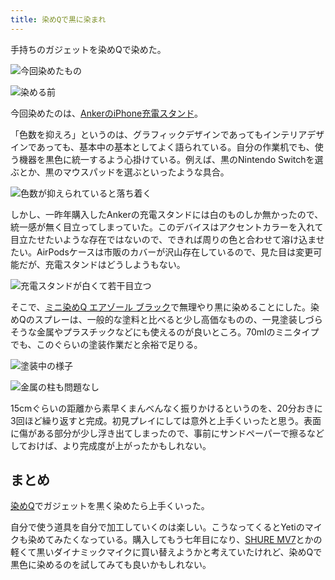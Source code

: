 ```yaml
---
title: 染めQで黒に染まれ
---
```

手持ちのガジェットを染めQで染めた。

![](https://lh5.googleusercontent.com/vGC4FnVXsaWjYgDb4oJAwpg-g65KdBavpnl1KrHbW4Th6b23fkwiJbnTACEHHrHfNrXIHPMLuiFxdMswgxzg9f_-yV4dPYzm0dMs_f2osJfd7zM8W5sid8qmqyPnOrxt1iyx_9gqDnACJ4mSp7Nv-g "今回染めたもの")

![](https://lh6.googleusercontent.com/6M1meDBmqi5M0_1DJklJ2eWkpvuS5V1rLFwQGOLOGfT1aFTmg5TqhcYww6xs-VveVOVt21rUA2NLNnB4Fo5_IbVhfWblMyWO8LNNCCGa175aC43dY_u58frFh1DsI4EC4tmcNph-prFP2vvQVdrs7g "染める前")

今回染めたのは、[AnkerのiPhone充電スタンド](https://r7kamura.com/articles/2021-09-06-anker-iphone-stand)。

「色数を抑えろ」というのは、グラフィックデザインであってもインテリアデザインであっても、基本中の基本としてよく語られている。自分の作業机でも、使う機器を黒色に統一するよう心掛けている。例えば、黒のNintendo Switchを選ぶとか、黒のマウスパッドを選ぶといったような具合。

![](https://lh5.googleusercontent.com/uIbLWMp-UpwSTrG6pw2jVkLpze2n5YrpCmKqflFC4pUhbIePhWjc3D8FiwZEYh3V3tbVS__HQ-tGCg49CDw6qjPgCi-3JSNJYuv4EJKBIlE4ycjYOxGIKkfoa7sX3k7yMMY2AqTR6hSLkk0LRvnIDA "色数が抑えられていると落ち着く")

しかし、一昨年購入したAnkerの充電スタンドには白のものしか無かったので、統一感が無く目立ってしまっていた。このデバイスはアクセントカラーを入れて目立たせたいような存在ではないので、できれば周りの色と合わせて溶け込ませたい。AirPodsケースは市販のカバーが沢山存在しているので、見た目は変更可能だが、充電スタンドはどうしようもない。

![](https://lh4.googleusercontent.com/hbuQI2aRr2QABAfeoHnJ-t_Dr2QOyu8NhpxHsFgd_V2a2yS4supVwkOY_Vfa_gxpEy30UAq0lxd7J_oNOUmJ2ZNSVn93aLO6Hre9KbziNDv9wcfD0aj13zM-J5NDzWtc_HgwsWrthgGck4GOGEPzYA "充電スタンドが白くて若干目立つ")

そこで、[ミニ染めQ エアゾール ブラック](https://www.amazon.co.jp/dp/B003QMFUKO)で無理やり黒に染めることにした。染めQのスプレーは、一般的な塗料と比べると少し高価なものの、一見塗装しづらそうな金属やプラスチックなどにも使えるのが良いところ。70mlのミニタイプでも、このぐらいの塗装作業だと余裕で足りる。

![](https://lh4.googleusercontent.com/m3PR7KIxN-4CMqyF8u9VNftCDKBEyC8a0Sb3ZzT5XakEyDR141I51944rENQMnPtPtEC0QwKpsq2LYDiOrjm9gus9AnlHKDTEoGoDhXGVQTE9Kb6M_y54Rz7DvX_cFCj-qJPjQgMTVLGLP65Jwt1jA "塗装中の様子")

![](https://lh3.googleusercontent.com/402oGhCMlHQS4ORN-VFbYqpM1xLbYW-RmeS2KUcwxa2KecdhoydecxSTtp8eXpAIWT7KSBI0WXwsKCOshiRmsT3EbSpdY149KtLORScvLlfdJbZqByaoE0N1prqPF6m15P6xIIL_siD4KHtP5Ohkjg "金属の柱も問題なし")

15cmぐらいの距離から素早くまんべんなく振りかけるというのを、20分おきに3回ほど繰り返すと完成。初見プレイにしては意外と上手くいったと思う。表面に傷がある部分が少し浮き出てしまったので、事前にサンドペーパーで擦るなどしておけば、より完成度が上がったかもしれない。

まとめ
---

[染めQ](https://www.amazon.co.jp/dp/B003QMFUKO)でガジェットを黒く染めたら上手くいった。

自分で使う道具を自分で加工していくのは楽しい。こうなってくるとYetiのマイクも染めてみたくなっている。購入してもう七年目になり、[SHURE MV7](https://www.amazon.co.jp/dp/B08KY7G1GV)とかの軽くて黒いダイナミックマイクに買い替えようかと考えていたけれど、染めQで黒色に染めるのを試してみても良いかもしれない。
